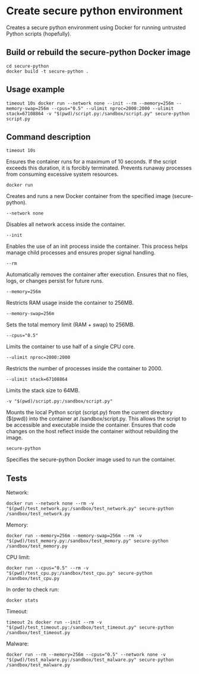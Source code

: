 # Create secure python environment

Creates a secure python environment using Docker for running untrusted Python scripts (hopefully).

## Build or rebuild the secure-python Docker image

    cd secure-python
    docker build -t secure-python .

## Usage example

    timeout 10s docker run --network none --init --rm --memory=256m --memory-swap=256m --cpus="0.5" --ulimit nproc=2000:2000 --ulimit stack=67108864 -v "$(pwd)/script.py:/sandbox/script.py" secure-python script.py

## Command description

    timeout 10s

Ensures the container runs for a maximum of 10 seconds.
If the script exceeds this duration, it is forcibly terminated.
Prevents runaway processes from consuming excessive system resources.

    docker run

Creates and runs a new Docker container from the specified image (secure-python).

    --network none

Disables all network access inside the container.

    --init

Enables the use of an init process inside the container. This process helps manage child processes and ensures proper signal handling.

    --rm

Automatically removes the container after execution.
Ensures that no files, logs, or changes persist for future runs.

    --memory=256m

Restricts RAM usage inside the container to 256MB.

    --memory-swap=256m

Sets the total memory limit (RAM + swap) to 256MB.

    --cpus="0.5"

Limits the container to use half of a single CPU core.

    --ulimit nproc=2000:2000

Restricts the number of processes inside the container to 2000.

    --ulimit stack=67108864

Limits the stack size to 64MB.

    -v "$(pwd)/script.py:/sandbox/script.py"

Mounts the local Python script (script.py) from the current directory ($(pwd)) into the container at /sandbox/script.py.
This allows the script to be accessible and executable inside the container.
Ensures that code changes on the host reflect inside the container without rebuilding the image.

    secure-python

Specifies the secure-python Docker image used to run the container.

## Tests

Network:

    docker run --network none --rm -v "$(pwd)/test_network.py:/sandbox/test_network.py" secure-python /sandbox/test_network.py

Memory:

    docker run --memory=256m --memory-swap=256m --rm -v "$(pwd)/test_memory.py:/sandbox/test_memory.py" secure-python /sandbox/test_memory.py

CPU limit:

    docker run --cpus="0.5" --rm -v "$(pwd)/test_cpu.py:/sandbox/test_cpu.py" secure-python /sandbox/test_cpu.py

In order to check run:

    docker stats

Timeout:

    timeout 2s docker run --init --rm -v "$(pwd)/test_timeout.py:/sandbox/test_timeout.py" secure-python /sandbox/test_timeout.py

Malware:

    docker run --rm --memory=256m --cpus="0.5" --network none -v "$(pwd)/test_malware.py:/sandbox/test_malware.py" secure-python /sandbox/test_malware.py

